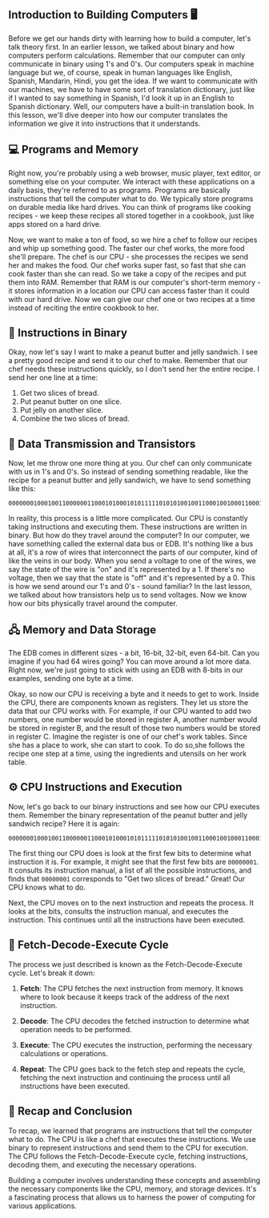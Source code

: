 ## Introduction to Building Computers 🖥️

Before we get our hands dirty with learning how to build a computer, let's talk theory first. In an earlier lesson, we talked about binary and how computers perform calculations. Remember that our computer can only communicate in binary using 1's and 0's. Our computers speak in machine language but we, of course, speak in human languages like English, Spanish, Mandarin, Hindi, you get the idea. If we want to communicate with our machines, we have to have some sort of translation dictionary, just like if I wanted to say something in Spanish, I'd look it up in an English to Spanish dictionary. Well, our computers have a built-in translation book. In this lesson, we'll dive deeper into how our computer translates the information we give it into instructions that it understands.

## 💻 Programs and Memory

Right now, you're probably using a web browser, music player, text editor, or something else on your computer. We interact with these applications on a daily basis, they're referred to as programs. Programs are basically instructions that tell the computer what to do. We typically store programs on durable media like hard drives. You can think of programs like cooking recipes - we keep these recipes all stored together in a cookbook, just like apps stored on a hard drive.

Now, we want to make a ton of food, so we hire a chef to follow our recipes and whip up something good. The faster our chef works, the more food she'll prepare. The chef is our CPU - she processes the recipes we send her and makes the food. Our chef works super fast, so fast that she can cook faster than she can read. So we take a copy of the recipes and put them into RAM. Remember that RAM is our computer's short-term memory - it stores information in a location our CPU can access faster than it could with our hard drive. Now we can give our chef one or two recipes at a time instead of reciting the entire cookbook to her.

## 🥪 Instructions in Binary

Okay, now let's say I want to make a peanut butter and jelly sandwich. I see a pretty good recipe and send it to our chef to make. Remember that our chef needs these instructions quickly, so I don't send her the entire recipe. I send her one line at a time:

1. Get two slices of bread.
2. Put peanut butter on one slice.
3. Put jelly on another slice.
4. Combine the two slices of bread.

## 📡 Data Transmission and Transistors

Now, let me throw one more thing at you. Our chef can only communicate with us in 1's and 0's. So instead of sending something readable, like the recipe for a peanut butter and jelly sandwich, we have to send something like this:

```
0000000100010011000000110001010001010111110101010010011000100100011000110110001000100100010001000
```

In reality, this process is a little more complicated. Our CPU is constantly taking instructions and executing them. These instructions are written in binary. But how do they travel around the computer? In our computer, we have something called the external data bus or EDB. It's nothing like a bus at all, it's a row of wires that interconnect the parts of our computer, kind of like the veins in our body. When you send a voltage to one of the wires, we say the state of the wire is "on" and it's represented by a 1. If there's no voltage, then we say that the state is "off" and it's represented by a 0. This is how we send around our 1's and 0's - sound familiar? In the last lesson, we talked about how transistors help us to send voltages. Now we know how our bits physically travel around the computer.

## 🖧 Memory and Data Storage

The EDB comes in different sizes - a bit, 16-bit, 32-bit, even 64-bit. Can you imagine if you had 64 wires going? You can move around a lot more data. Right now, we're just going to stick with using an EDB with 8-bits in our examples, sending one byte at a time.

Okay, so now our CPU is receiving a byte and it needs to get to work. Inside the CPU, there are components known as registers. They let us store the data that our CPU works with. For example, if our CPU wanted to add two numbers, one number would be stored in register A, another number would be stored in register B, and the result of those two numbers would be stored in register C. Imagine the register is one of our chef's work tables. Since she has a place to work, she can start to cook. To do so,she follows the recipe one step at a time, using the ingredients and utensils on her work table.

## ⚙️ CPU Instructions and Execution

Now, let's go back to our binary instructions and see how our CPU executes them. Remember the binary representation of the peanut butter and jelly sandwich recipe? Here it is again:

```
0000000100010011000000110001010001010111110101010010011000100100011000110110001000100100010001000
```

The first thing our CPU does is look at the first few bits to determine what instruction it is. For example, it might see that the first few bits are `00000001`. It consults its instruction manual, a list of all the possible instructions, and finds that `00000001` corresponds to "Get two slices of bread." Great! Our CPU knows what to do.

Next, the CPU moves on to the next instruction and repeats the process. It looks at the bits, consults the instruction manual, and executes the instruction. This continues until all the instructions have been executed.

## 🔄 Fetch-Decode-Execute Cycle

The process we just described is known as the Fetch-Decode-Execute cycle. Let's break it down:

1. **Fetch**: The CPU fetches the next instruction from memory. It knows where to look because it keeps track of the address of the next instruction.

2. **Decode**: The CPU decodes the fetched instruction to determine what operation needs to be performed.

3. **Execute**: The CPU executes the instruction, performing the necessary calculations or operations.

4. **Repeat**: The CPU goes back to the fetch step and repeats the cycle, fetching the next instruction and continuing the process until all instructions have been executed.

## 🔁 Recap and Conclusion

To recap, we learned that programs are instructions that tell the computer what to do. The CPU is like a chef that executes these instructions. We use binary to represent instructions and send them to the CPU for execution. The CPU follows the Fetch-Decode-Execute cycle, fetching instructions, decoding them, and executing the necessary operations.

Building a computer involves understanding these concepts and assembling the necessary components like the CPU, memory, and storage devices. It's a fascinating process that allows us to harness the power of computing for various applications.